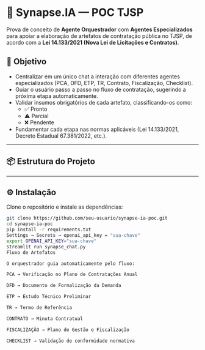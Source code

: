 # 🧠 Synapse.IA — POC TJSP

Prova de conceito de **Agente Orquestrador** com **Agentes Especializados** para apoiar a elaboração de artefatos de contratação pública no TJSP, de acordo com a **Lei 14.133/2021 (Nova Lei de Licitações e Contratos)**.

## 🚀 Objetivo

- Centralizar em um único chat a interação com diferentes agentes especializados (PCA, DFD, ETP, TR, Contrato, Fiscalização, Checklist).
- Guiar o usuário passo a passo no fluxo de contratação, sugerindo a próxima etapa automaticamente.
- Validar insumos obrigatórios de cada artefato, classificando-os como:
  - ✅ Pronto  
  - ⚠️ Parcial  
  - ❌ Pendente  
- Fundamentar cada etapa nas normas aplicáveis (Lei 14.133/2021, Decreto Estadual 67.381/2022, etc.).

---

## 📦 Estrutura do Projeto


---

## ⚙️ Instalação

Clone o repositório e instale as dependências:

```bash
git clone https://github.com/seu-usuario/synapse-ia-poc.git
cd synapse-ia-poc
pip install -r requirements.txt
Settings → Secrets → openai_api_key = "sua-chave"
export OPENAI_API_KEY="sua-chave"
streamlit run synapse_chat.py
Fluxo de Artefatos

O orquestrador guia automaticamente pelo fluxo:

PCA → Verificação no Plano de Contratações Anual

DFD → Documento de Formalização da Demanda

ETP → Estudo Técnico Preliminar

TR → Termo de Referência

CONTRATO → Minuta Contratual

FISCALIZAÇÃO → Plano de Gestão e Fiscalização

CHECKLIST → Validação de conformidade normativa
